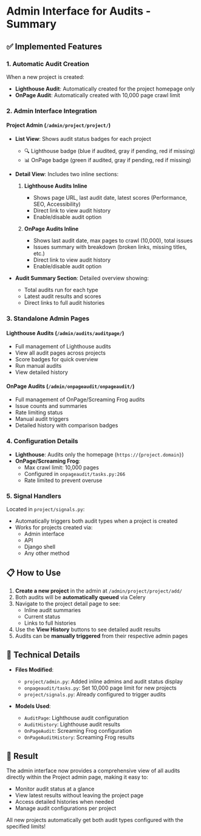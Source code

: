 # Admin Interface for Audits - Summary

## ✅ Implemented Features

### 1. **Automatic Audit Creation**
When a new project is created:
- **Lighthouse Audit**: Automatically created for the project homepage only
- **OnPage Audit**: Automatically created with 10,000 page crawl limit

### 2. **Admin Interface Integration**

#### Project Admin (`/admin/project/project/`)
- **List View**: Shows audit status badges for each project
  - 🔍 Lighthouse badge (blue if audited, gray if pending, red if missing)
  - 📊 OnPage badge (green if audited, gray if pending, red if missing)

- **Detail View**: Includes two inline sections:
  1. **Lighthouse Audits Inline**
     - Shows page URL, last audit date, latest scores (Performance, SEO, Accessibility)
     - Direct link to view audit history
     - Enable/disable audit option
  
  2. **OnPage Audits Inline**
     - Shows last audit date, max pages to crawl (10,000), total issues
     - Issues summary with breakdown (broken links, missing titles, etc.)
     - Direct link to view audit history
     - Enable/disable audit option

- **Audit Summary Section**: Detailed overview showing:
  - Total audits run for each type
  - Latest audit results and scores
  - Direct links to full audit histories

### 3. **Standalone Admin Pages**

#### Lighthouse Audits (`/admin/audits/auditpage/`)
- Full management of Lighthouse audits
- View all audit pages across projects
- Score badges for quick overview
- Run manual audits
- View detailed history

#### OnPage Audits (`/admin/onpageaudit/onpageaudit/`)
- Full management of OnPage/Screaming Frog audits
- Issue counts and summaries
- Rate limiting status
- Manual audit triggers
- Detailed history with comparison badges

### 4. **Configuration Details**

- **Lighthouse**: Audits only the homepage (`https://{project.domain}`)
- **OnPage/Screaming Frog**: 
  - Max crawl limit: 10,000 pages
  - Configured in `onpageaudit/tasks.py:266`
  - Rate limited to prevent overuse

### 5. **Signal Handlers**
Located in `project/signals.py`:
- Automatically triggers both audit types when a project is created
- Works for projects created via:
  - Admin interface
  - API
  - Django shell
  - Any other method

## 📋 How to Use

1. **Create a new project** in the admin at `/admin/project/project/add/`
2. Both audits will be **automatically queued** via Celery
3. Navigate to the project detail page to see:
   - Inline audit summaries
   - Current status
   - Links to full histories
4. Use the **View History** buttons to see detailed audit results
5. Audits can be **manually triggered** from their respective admin pages

## 🔧 Technical Details

- **Files Modified**:
  - `project/admin.py`: Added inline admins and audit status display
  - `onpageaudit/tasks.py`: Set 10,000 page limit for new projects
  - `project/signals.py`: Already configured to trigger audits

- **Models Used**:
  - `AuditPage`: Lighthouse audit configuration
  - `AuditHistory`: Lighthouse audit results
  - `OnPageAudit`: Screaming Frog configuration
  - `OnPageAuditHistory`: Screaming Frog results

## 🎯 Result

The admin interface now provides a comprehensive view of all audits directly within the Project admin page, making it easy to:
- Monitor audit status at a glance
- View latest results without leaving the project page
- Access detailed histories when needed
- Manage audit configurations per project

All new projects automatically get both audit types configured with the specified limits!